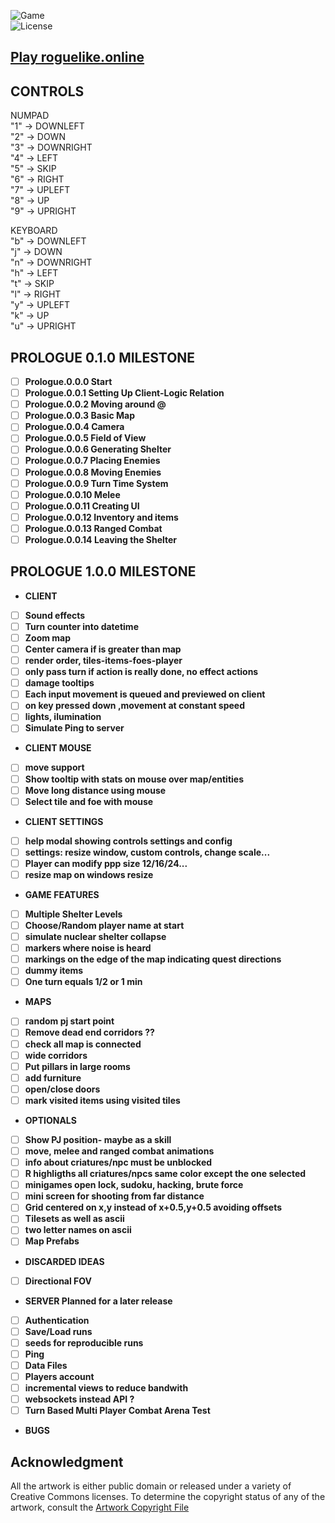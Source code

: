 ![Game](https://img.shields.io/badge/Prologue-0.0.0-orange.svg)  
![License](https://img.shields.io/badge/license-%20GNU%20AGPLv3%20-brightgreen)  

## **[Play roguelike.online](https://roguelike.online)**  

## CONTROLS  

NUMPAD  
"1" -> DOWNLEFT  
"2" -> DOWN  
"3" -> DOWNRIGHT  
"4" -> LEFT  
"5" -> SKIP  
"6" -> RIGHT  
"7" -> UPLEFT  
"8" -> UP  
"9" -> UPRIGHT  

KEYBOARD  
"b" -> DOWNLEFT  
"j" -> DOWN  
"n" -> DOWNRIGHT  
"h" -> LEFT  
"t" -> SKIP  
"l" -> RIGHT  
"y" -> UPLEFT  
"k" -> UP  
"u" -> UPRIGHT  
  
## PROLOGUE 0.1.0 MILESTONE 

- [ ] **Prologue.0.0.0 Start**  
- [ ] **Prologue.0.0.1 Setting Up Client-Logic Relation**  
- [ ] **Prologue.0.0.2 Moving around @**  
- [ ] **Prologue.0.0.3 Basic Map**   
- [ ] **Prologue.0.0.4 Camera**  
- [ ] **Prologue.0.0.5 Field of View**  
- [ ] **Prologue.0.0.6 Generating Shelter**  
- [ ] **Prologue.0.0.7 Placing Enemies**  
- [ ] **Prologue.0.0.8 Moving Enemies**  
- [ ] **Prologue.0.0.9 Turn Time System**  
- [ ] **Prologue.0.0.10 Melee**  
- [ ] **Prologue.0.0.11 Creating UI**  
- [ ] **Prologue.0.0.12 Inventory and items**  
- [ ] **Prologue.0.0.13 Ranged Combat**  
- [ ] **Prologue.0.0.14 Leaving the Shelter**  

## PROLOGUE 1.0.0 MILESTONE

- **CLIENT**  
- [ ] **Sound effects**  
- [ ] **Turn counter into datetime**  
- [ ] **Zoom map**  
- [ ] **Center camera if is greater than map**  
- [ ] **render order, tiles-items-foes-player**  
- [ ] **only pass turn if action is really done, no effect actions**  
- [ ] **damage tooltips**  
- [ ] **Each input movement is queued and previewed on client**   
- [ ] **on key pressed down ,movement at constant speed**  
- [ ] **lights, ilumination**  
- [ ] **Simulate Ping to server**  
- **CLIENT MOUSE**  
- [ ] **move support**  
- [ ] **Show tooltip with stats on mouse over map/entities**  
- [ ] **Move long distance using mouse**   
- [ ] **Select tile and foe with mouse**  
- **CLIENT SETTINGS**  
- [ ] **help modal showing controls settings and config**  
- [ ] **settings: resize window, custom controls, change scale...**  
- [ ] **Player can modify ppp size 12/16/24...**  
- [ ] **resize map on windows resize**  
- **GAME FEATURES**  
- [ ] **Multiple Shelter Levels**
- [ ] **Choose/Random player name at start**  
- [ ] **simulate nuclear shelter collapse**  
- [ ] **markers where noise is heard**  
- [ ] **markings on the edge of the map indicating quest directions**  
- [ ] **dummy items**  
- [ ] **One turn equals 1/2 or 1 min**  
- **MAPS**  
- [ ] **random pj start point**  
- [ ] **Remove dead end corridors ??**  
- [ ] **check all map is connected**  
- [ ] **wide corridors**  
- [ ] **Put pillars in large rooms**  
- [ ] **add furniture**  
- [ ] **open/close doors**  
- [ ] **mark visited items using visited tiles**   
- **OPTIONALS**   
- [ ] **Show PJ position- maybe as a skill**  
- [ ] **move, melee and ranged combat animations**  
- [ ] **info about criatures/npc must be unblocked**  
- [ ] **R highligths all criatures/npcs same color except the one selected**  
- [ ] **minigames open lock, sudoku, hacking, brute force**  
- [ ] **mini screen for shooting from far distance**  
- [ ] **Grid centered on x,y instead of x+0.5,y+0.5 avoiding offsets**  
- [ ] **Tilesets as well as ascii**  
- [ ] **two letter names on ascii**  
- [ ] **Map Prefabs**  
- **DISCARDED IDEAS**  
- [ ] **Directional FOV**  
- **SERVER Planned for a later release**  
- [ ] **Authentication**  
- [ ] **Save/Load runs**  
- [ ] **seeds for reproducible runs**  
- [ ] **Ping**  
- [ ] **Data Files**  
- [ ] **Players account**  
- [ ] **incremental views to reduce bandwith**  
- [ ] **websockets instead API ?**  
- [ ] **Turn Based Multi Player Combat Arena Test**    
- **BUGS**  

## **Acknowledgment**

All the artwork is either public domain or released under a variety of Creative Commons licenses. To determine the copyright status of any of the artwork, consult the [Artwork Copyright File](https://github.com/jolav/roguelike-online/blob/main/artwork.txt)

